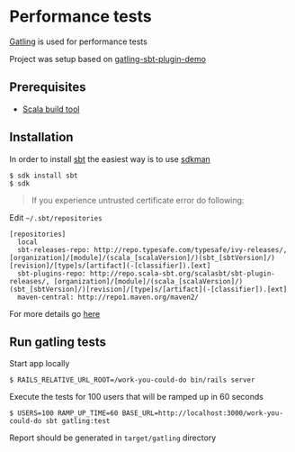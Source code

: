 # Performance tests

[Gatling][gatling] is used for performance tests

Project was setup based on [gatling-sbt-plugin-demo][gatling-sbt-plugin-demo]

## Prerequisites
- [Scala build tool][sbt]

## Installation

In order to install [sbt][sbt] the easiest way is to use [sdkman][sdkman]

    $ sdk install sbt
    $ sdk

> If you experience untrusted certificate error do following: 

Edit `~/.sbt/repositories`

    [repositories]
      local
      sbt-releases-repo: http://repo.typesafe.com/typesafe/ivy-releases/, [organization]/[module]/(scala_[scalaVersion]/)(sbt_[sbtVersion]/)[revision]/[type]s/[artifact](-[classifier]).[ext]
      sbt-plugins-repo: http://repo.scala-sbt.org/scalasbt/sbt-plugin-releases/, [organization]/[module]/(scala_[scalaVersion]/)(sbt_[sbtVersion]/)[revision]/[type]s/[artifact](-[classifier]).[ext]
      maven-central: http://repo1.maven.org/maven2/

For more details go [here][sbt-certificate-error]

## Run gatling tests

Start app locally

    $ RAILS_RELATIVE_URL_ROOT=/work-you-could-do bin/rails server

Execute the tests for 100 users that will be ramped up in 60 seconds

    $ USERS=100 RAMP_UP_TIME=60 BASE_URL=http://localhost:3000/work-you-could-do sbt gatling:test

Report should be generated in `target/gatling` directory

[sbt]: http://www.scala-sbt.org/index.html
[sdkman]: http://sdkman.io/install.html
[sbt-certificate-error]: http://stackoverflow.com/questions/18505176/unresolved-dependency-sbt-0-13-0-after-update#answer-18511228
[gatling]: http://gatling.io/
[gatling-sbt-plugin-demo]: https://github.com/gatling/gatling-sbt-plugin-demo
